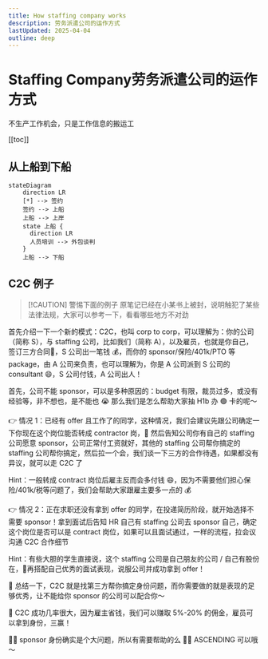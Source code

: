 ```yaml
---
title: How staffing company works
description: 劳务派遣公司的运作方式
lastUpdated: 2025-04-04
outline: deep
---
```

# Staffing Company劳务派遣公司的运作方式

不生产工作机会，只是工作信息的搬运工

[[toc]]

## 从上船到下船

```mermaid
stateDiagram
    direction LR
    [*] --> 签约
    签约 --> 上船
    上船 --> 上岸
    state 上船 {
      direction LR
      人员培训 --> 外包谈判
    }
    上船 --> 下船
```

## C2C 例子

> [!CAUTION] 警惕下面的例子
> 原笔记已经在小某书上被封，说明触犯了某些法律法规，大家可以参考一下，看看哪些地方不对劲

首先介绍一下一个新的模式：C2C，也叫 corp to corp，可以理解为：你的公司（简称 S），与 staffing 公司，比如我们（简称 A），以及雇员，也就是你自己，签订三方合同📖，S 公司出一笔钱 💰，而你的 sponsor/保险/401k/PTO 等 package，由 A 公司来负责，也可以理解为，你是 A 公司派到 S 公司的 consultant 😄，S 公司付钱，A 公司出人！

首先，公司不能 sponsor，可以是多种原因的：budget 有限，裁员过多，或没有经验等，非不想也，是不能也 😭 那么我们是怎么帮助大家抽 H1b 办 🟢 卡的呢～

👉 情况 1：已经有 offer 且工作了的同学，这种情况，我们会建议先跟公司确定一下你现在这个岗位能否转成 contractor 岗，💬 然后告知公司你有自己的 staffing 公司愿意 sponsor，公司正常付工资就好，其他的 staffing 公司帮你搞定的 staffing 公司帮你搞定，然后拉一个会，我们谈一下三方的合作待遇，如果都没有异议，就可以走 C2C 了

Hint：一般转成 contract 岗位后雇主反而会多付钱 😄，因为不需要他们担心保险/401k/税等问题了，我们会帮助大家跟雇主要多一点的 💰

👉 情况 2：正在求职还没有拿到 offer 的同学，在投递简历阶段，就开始选择不需要 sponsor！拿到面试后告知 HR 自己有 staffing 公司去 sponsor 自己，确定这个岗位是否可以是 contract 岗位，如果可以且面试通过，一样的流程，拉会议沟通 C2C 合作细节

Hint：有些大胆的学生直接说，这个 staffing 公司是自己朋友的公司 / 自己有股份在，🧓再搭配自己优秀的面试表现，说服公司并成功拿到 offer！

🌟 总结一下，C2C 就是找第三方帮你搞定身份问题，而你需要做的就是表现的足够优秀，让不能给你 sponsor 的公司可以配合你～

🌟 C2C 成功几率很大，因为雇主省钱，我们可以赚取 5%-20% 的佣金，雇员可以拿到身份，三赢！

🧑‍💼 sponsor 身份确实是个大问题，所以有需要帮助的么 🧑‍💼 ASCENDING 可以哦～

